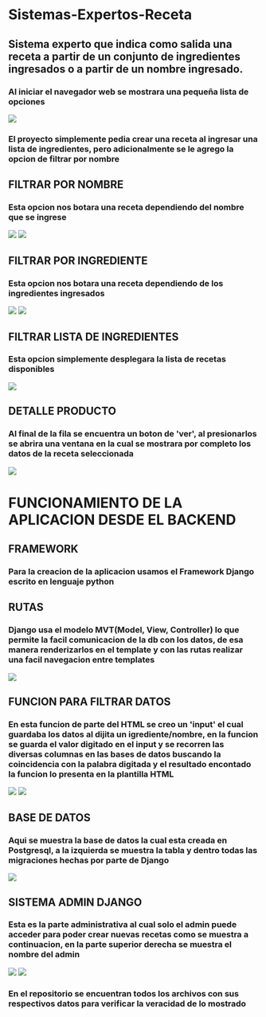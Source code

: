 # Sistemas-Expertos-Receta
## Sistema experto que indica como salida una receta a partir de un conjunto de ingredientes ingresados o a partir de un nombre ingresado.
### Al iniciar el navegador web se mostrara una pequeña lista de opciones

![](assets/inicio.PNG)

### El proyecto simplemente pedia crear una receta al ingresar una lista de ingredientes, pero adicionalmente se le agrego la opcion de filtrar por nombre
## FILTRAR POR NOMBRE
### Esta opcion nos botara una receta dependiendo del nombre que se ingrese
![](assets/FiltrarPorNombre.PNG)
![](assets/FiltradoPorNombre.PNG)
## FILTRAR POR INGREDIENTE
### Esta opcion nos botara una receta dependiendo de los ingredientes ingresados
![](assets/FiltrarPorReceta.PNG)
![](assets/FiltradoPorReceta.PNG)
## FILTRAR LISTA DE INGREDIENTES
### Esta opcion simplemente desplegara la lista de recetas disponibles
![](assets/ListaDeRecetas.PNG)

## DETALLE PRODUCTO

### Al final de la fila se encuentra un boton de 'ver', al presionarlos se abrira una ventana en la cual se mostrara por completo los datos de la receta seleccionada

![](assets/DetalleReceta.PNG)

# FUNCIONAMIENTO DE LA APLICACION DESDE EL BACKEND

## FRAMEWORK

### Para la creacion de la aplicacion usamos el Framework Django escrito en lenguaje python

## RUTAS

### Django usa el modelo MVT(Model, View, Controller) lo que permite la facil comunicacion de la db con los datos, de esa manera renderizarlos en el template y con las rutas realizar una facil navegacion entre templates

![](assets/RutasDeNavegacion.PNG)

## FUNCION PARA FILTRAR DATOS

### En esta funcion de parte del HTML se creo un 'input' el cual guardaba los datos al dijita un igrediente/nombre, en la funcion se guarda el valor digitado en el input y se recorren las diversas columnas en las bases de datos buscando la coincidencia con la palabra digitada y el resultado encontado la funcion lo presenta en la plantilla HTML

![](assets/FuncionesBuscar.PNG)
![](assets/BotonBuscarHTML.PNG)

## BASE DE DATOS

### Aqui se muestra la base de datos la cual esta creada en Postgresql, a la izquierda se muestra la tabla y dentro todas las migraciones hechas por parte de Django

![](assets/BaseDeDatos.PNG)

## SISTEMA ADMIN DJANGO

### Esta es la parte administrativa al cual solo el admin puede acceder para poder crear nuevas recetas como se muestra a continuacion, en la parte superior derecha se muestra el nombre del admin

![](assets/AdminRecetas.PNG)
![](assets/CrearRecetaAdmin.PNG)

### En el repositorio se encuentran todos los archivos con sus respectivos datos para verificar la veracidad de lo mostrado
